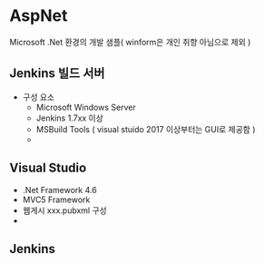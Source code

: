 # AspNet
Microsoft .Net 환경의 개발 샘플( winform은 개인 취향 아님으로 제외 )

## Jenkins 빌드 서버
* 구성 요소
  * Microsoft Windows Server
  * Jenkins 1.7xx 이상
  * MSBuild Tools ( visual stuido 2017 이상부터는 GUI로 제공함 )
  * 

## Visual Studio 
  * .Net Framework 4.6
  * MVC5 Framework
  * 웹게시 xxx.pubxml 구성
  * 

## Jenkins
